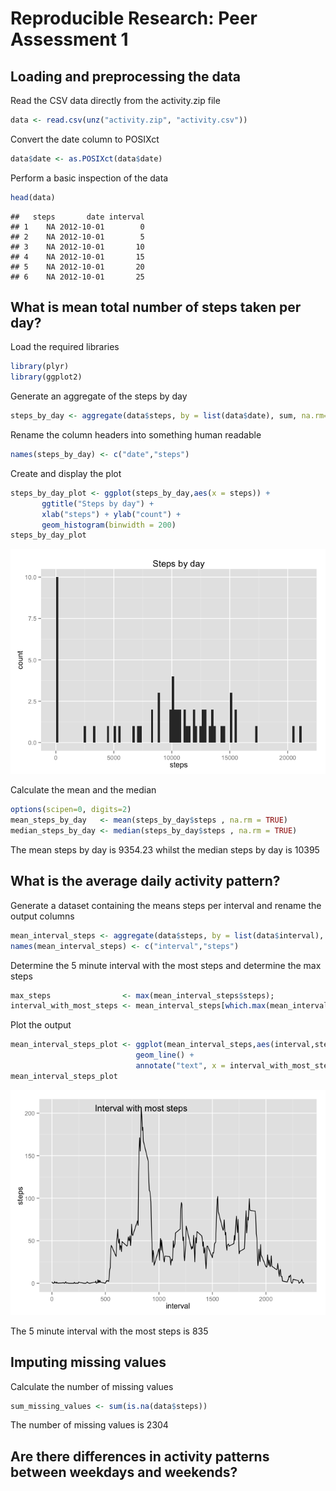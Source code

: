 # Reproducible Research: Peer Assessment 1


## Loading and preprocessing the data

Read the CSV data directly from the activity.zip file

```r
data <- read.csv(unz("activity.zip", "activity.csv"))
```

Convert the date column to POSIXct

```r
data$date <- as.POSIXct(data$date)
```

Perform a basic inspection of the data

```r
head(data)
```

```
##   steps       date interval
## 1    NA 2012-10-01        0
## 2    NA 2012-10-01        5
## 3    NA 2012-10-01       10
## 4    NA 2012-10-01       15
## 5    NA 2012-10-01       20
## 6    NA 2012-10-01       25
```


## What is mean total number of steps taken per day?

Load the required libraries

```r
library(plyr)
library(ggplot2)
```

Generate an aggregate of the steps by day

```r
steps_by_day <- aggregate(data$steps, by = list(data$date), sum, na.rm=TRUE) 
```

Rename the column headers into something human readable

```r
names(steps_by_day) <- c("date","steps")
```

Create and display the plot

```r
steps_by_day_plot <- ggplot(steps_by_day,aes(x = steps)) +
       ggtitle("Steps by day") +
       xlab("steps") + ylab("count") +
       geom_histogram(binwidth = 200)
steps_by_day_plot
```

![](PA1_template_files/figure-html/unnamed-chunk-7-1.png) 

Calculate the mean and the median

```r
options(scipen=0, digits=2)
mean_steps_by_day   <- mean(steps_by_day$steps , na.rm = TRUE)
median_steps_by_day <- median(steps_by_day$steps , na.rm = TRUE)
```
The mean steps by day is 9354.23 whilst the median steps by day is 10395

## What is the average daily activity pattern?


Generate a dataset containing the means steps per interval and rename the output columns

```r
mean_interval_steps <- aggregate(data$steps, by = list(data$interval), mean, na.rm=TRUE)
names(mean_interval_steps) <- c("interval","steps")
```

Determine the 5 minute interval with the most steps and determine the max steps

```r
max_steps                <- max(mean_interval_steps$steps);
interval_with_most_steps <- mean_interval_steps[which.max(mean_interval_steps$steps),c("interval")]
```

Plot the output

```r
mean_interval_steps_plot <- ggplot(mean_interval_steps,aes(interval,steps)) + 
                            geom_line() + 
                            annotate("text", x = interval_with_most_steps, y= max_steps, label = "Interval with most steps")
mean_interval_steps_plot 
```

![](PA1_template_files/figure-html/unnamed-chunk-11-1.png) 

The 5 minute interval with the most steps is 835

## Imputing missing values

Calculate the number of missing values

```r
sum_missing_values <- sum(is.na(data$steps))
```
The number of missing values is 2304


## Are there differences in activity patterns between weekdays and weekends?
